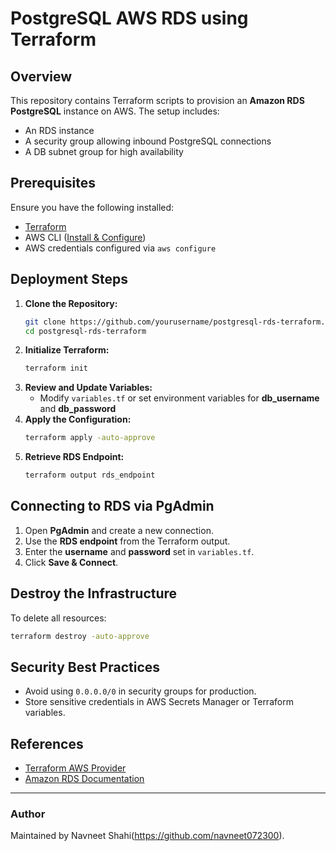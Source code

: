 # PostgreSQL AWS RDS using Terraform

## Overview
This repository contains Terraform scripts to provision an **Amazon RDS PostgreSQL** instance on AWS. The setup includes:
- An RDS instance
- A security group allowing inbound PostgreSQL connections
- A DB subnet group for high availability

## Prerequisites
Ensure you have the following installed:
- [Terraform](https://developer.hashicorp.com/terraform/downloads)
- AWS CLI ([Install & Configure](https://docs.aws.amazon.com/cli/latest/userguide/install-cliv2.html))
- AWS credentials configured via `aws configure`

## Deployment Steps
1. **Clone the Repository:**
   ```sh
   git clone https://github.com/yourusername/postgresql-rds-terraform.git
   cd postgresql-rds-terraform
   ```
2. **Initialize Terraform:**
   ```sh
   terraform init
   ```
3. **Review and Update Variables:**
   - Modify `variables.tf` or set environment variables for **db_username** and **db_password**
4. **Apply the Configuration:**
   ```sh
   terraform apply -auto-approve
   ```
5. **Retrieve RDS Endpoint:**
   ```sh
   terraform output rds_endpoint
   ```

## Connecting to RDS via PgAdmin
1. Open **PgAdmin** and create a new connection.
2. Use the **RDS endpoint** from the Terraform output.
3. Enter the **username** and **password** set in `variables.tf`.
4. Click **Save & Connect**.

## Destroy the Infrastructure
To delete all resources:
```sh
terraform destroy -auto-approve
```

## Security Best Practices
- Avoid using `0.0.0.0/0` in security groups for production.
- Store sensitive credentials in AWS Secrets Manager or Terraform variables.

## References
- [Terraform AWS Provider](https://registry.terraform.io/providers/hashicorp/aws/latest/docs)
- [Amazon RDS Documentation](https://docs.aws.amazon.com/rds/index.html)

---

### Author
Maintained by Navneet Shahi(https://github.com/navneet072300).

